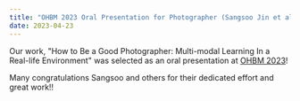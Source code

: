 ```yaml
---
title: "OHBM 2023 Oral Presentation for Photographer (Sangsoo Jin et al.)"
date: 2023-04-23 
---
```


Our work, "How to Be a Good Photographer: Multi-modal Learning In a Real-life Environment" was selected as an oral presentation at [OHBM 2023](https://www.humanbrainmapping.org/i4a/pages/index.cfm?pageid=4114)! 

Many congratulations Sangsoo and others for their dedicated effort and great work!! 

